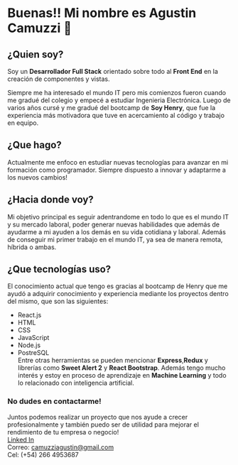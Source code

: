 # Buenas!! Mi nombre es Agustin Camuzzi 👋

## ¿Quien soy?
Soy un **Desarrollador Full Stack** orientado sobre todo al **Front End** en la creación de componentes y vistas. <br>

Siempre me ha interesado el mundo IT pero mis comienzos fueron cuando me gradué del colegio y empecé a estudiar Ingenieria Electrónica. Luego de varios años cursé y me gradué del bootcamp de **Soy Henry**, que fue la experiencia más motivadora que tuve en acercamiento al código y trabajo en equipo. 

## ¿Que hago?
Actualmente me enfoco en estudiar nuevas tecnologías para avanzar en mi formación como programador. Siempre dispuesto a innovar y adaptarme a los nuevos cambios!

## ¿Hacia donde voy?
Mi objetivo principal es seguir adentrandome en todo lo que es el mundo IT y su mercado laboral, poder generar nuevas habilidades que además de ayudarme a mi ayuden a los demás en su vida cotidiana y laboral. Además de conseguir mi primer trabajo en el mundo IT, ya sea de manera remota, híbrida o ambas.

## ¿Que tecnologías uso?
El conocimiento actual que tengo es gracias al bootcamp de Henry que me ayudó a adquirir conocimiento y experiencia mediante los proyectos dentro del mismo, que son las siguientes:<br>
- React.js
- HTML
- CSS
- JavaScript
- Node.js
- PostreSQL<br>
Entre otras herramientas se pueden mencionar **Express**,**Redux** y librerías como **Sweet Alert 2** y **React Bootstrap**. Además tengo mucho interés y estoy en proceso de aprendizaje en **Machine Learning** y todo lo relacionado con inteligencia artificial.

### No dudes en contactarme!
Juntos podemos realizar un proyecto que nos ayude a crecer profesionalmente y también puedo ser de utilidad para mejorar el rendimiento de tu empresa o negocio!<br>
[Linked In](https://www.linkedin.com/in/agustin-camuzzi-3a9b81272/)<br>
Correo: camuzziagustin@gmail.com<br>
Cel: (+54) 266 4953687



<!--
**Camuzzi/Camuzzi** is a ✨ _special_ ✨ repository because its `README.md` (this file) appears on your GitHub profile.

Here are some ideas to get you started:

- 🔭 I’m currently working on ...
- 🌱 I’m currently learning ...
- 👯 I’m looking to collaborate on ...
- 🤔 I’m looking for help with ...
- 💬 Ask me about ...
- 📫 How to reach me: ...
- 😄 Pronouns: ...
- ⚡ Fun fact: ...
-->
